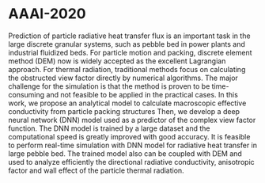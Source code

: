 # AAAI-2020
Prediction of particle radiative heat transfer flux is an important
task in the large discrete granular systems, such as pebble
bed in power plants and industrial fluidized beds. For particle
motion and packing, discrete element method (DEM) now is
widely accepted as the excellent Lagrangian approach. For
thermal radiation, traditional methods focus on calculating
the obstructed view factor directly by numerical algorithms.
The major challenge for the simulation is that the method is
proven to be time-consuming and not feasible to be applied
in the practical cases. In this work, we propose an analytical
model to calculate macroscopic effective conductivity from
particle packing structures Then, we develop a deep neural
network (DNN) model used as a predictor of the complex
view factor function. The DNN model is trained by a large
dataset and the computational speed is greatly improved with
good accuracy. It is feasible to perform real-time simulation
with DNN model for radiative heat transfer in large pebble
bed. The trained model also can be coupled with DEM and
used to analyze efficiently the directional radiative conductivity,
anisotropic factor and wall effect of the particle thermal
radiation.
